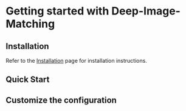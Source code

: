 # Getting started with Deep-Image-Matching

## Installation

Refer to the [Installation](installation.md) page for installation instructions.


## Quick Start

## Customize the configuration
